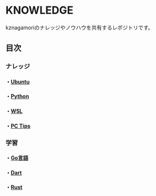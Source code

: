 # KNOWLEDGE

kznagamoriのナレッジやノウハウを共有するレポジトリです。

## 目次

### ナレッジ
#### ・[Ubuntu](./Ubuntu/README.md)
#### ・[Python](./Python/README.md)
#### ・[WSL](./WSL/README.md)
#### ・[PC Tips](./PC_Tips/README.md)

### 学習
#### ・[Go言語](https://github.com/kznagamori/LearningGoLang#readme)
#### ・[Dart](https://github.com/kznagamori/LearningDart#readme)
#### ・[Rust](https://github.com/kznagamori/LearningRust#readme)

